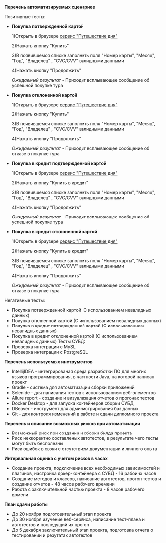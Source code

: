 **Перечень автоматизируемых сценариев**

Позитивные тесты:
- **Покупка потвержденной картой**

  1)Открыть в браузере [сервис "Путешествие дня"](http://localhost:8080/)
  
  2)Нажать кнопку "Купить"

  3)В появившемся списке заполнить поля "Номер карты", "Месяц", "Год", "Владелец" , "CVC/CVV" валидными данными

  4)Нажать кнопку "Продолжить"

  *Ожидаемый результат* - Приходит всплывающее сообщение об успешной покупке тура
  
- **Покупка отклоненной картой**
  
  1)Открыть в браузере [сервис "Путешествие дня"](http://localhost:8080/)
  
  2)Нажать кнопку "Купить"

  3)В появившемся списке заполнить поля "Номер карты", "Месяц", "Год", "Владелец" , "CVC/CVV" валидными данными

  4)Нажать кнопку "Продолжить"

  *Ожидаемый результат* - Приходит всплывающее сообщение об отказе в покупке тура
  
- **Покупка в кредит подтвержденной картой**
  
  1)Открыть в браузере [сервис "Путешествие дня"](http://localhost:8080/)
  
  2)Нажать кнопку "Купить в кредит"

  3)В появившемся списке заполнить поля "Номер карты", "Месяц", "Год", "Владелец" , "CVC/CVV" валидными данными

  4)Нажать кнопку "Продолжить"

  *Ожидаемый результат* - Приходит всплывающее сообщение об успешной покупке тура
  
- **Покупка в кредит отклоненной картой**
  
  1)Открыть в браузере [сервис "Путешествие дня"](http://localhost:8080/)
  
  2)Нажать кнопку "Купить в кредит"

  3)В появившемся списке заполнить поля "Номер карты", "Месяц", "Год", "Владелец" , "CVC/CVV" валидными данными

  4)Нажать кнопку "Продолжить"

  *Ожидаемый результат* - Приходит всплывающее сообщение об отказе в покупке тура
  
Негативные тесты:
- Покупка потвержденной картой (С использованием невалидных данных)
- Покупка отклненной картой (С использованием невалидных данных)
- Покупка в кредит потвержденной картой (С использованием невалидных данных)
- Покупка в кредит отклоненной картой (С использованием невалидных данных)
Тесты СУБД:
- Проверка интеграции с MySL
- Проверка интеграции с PostgreSQL

**Перечень используемых инструментов**
- IntellijIDEA - интегрированая среда разработки ПО для многих языков программирования, в частности Java, на которой написан проект
- Gradle - система для автоматизации сборки приложений
- Selenide - для написания тестов с использованием веб-элементов
- Allure report - создание и визуализация отчетов о прогонах тестов
- Docker Desktop - для запуска контейнеров сборки СУБД
- DBeaver - инструмент для администрирования баз данных
- Git - для контроля изменений в работе и сдачи дипломного проекта

**Перечень и описание возможных рисков при автоматизации**
- Возможный риск при создании и сборки билда проекта
- Риск неккоректно составленых автотестов, в результате чего тесты могут быть бесполезны
- Риск ошибок в свзяи с отсутствием документации и личного опыта

**Интервальная оценка с учетом рисков в часах**
- Создание проекта, подключение всех необходимых зависимостей и плагинов, настройка докер-контейнера с СУБД - 16 рабоичх часов
- Создание методов и классов, написание автотестов, прогон тестов и создание отчетов - 48 часов рабочего времени
- Работа с заключительной частью проекта - 8 часов рабочего врмени

**План сдачи работы**
- До 20 ноября подготовительный этап проекта 
- До 30 ноября изучение веб-сервиса, написание тест-плана и автотестов и последущий их прогон
- До 5 декабря заключительный этап проекта, подготовка отчета о тестировании и резутатах автотестов

